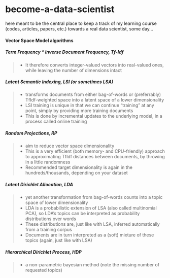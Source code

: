 # become-a-data-scientist
here meant to be the central place to keep a track of my learning course (codes, articles, papers, etc.) towards a real data scientist, some day...

#### Vector Space Model algorithms
##### Term Frequency * Inverse Document Frequency, Tf-Idf
> - It therefore converts integer-valued vectors into real-valued ones, while leaving the number of dimensions intact

##### Latent Semantic Indexing, LSI (or sometimes LSA)
> - transforms documents from either bag-of-words or (preferrably) TfIdf-weighted space into a latent space of a lower dimensionality
> - LSI training is unique in that we can continue “training” at any point, simply by providing more training documents
> - This is done by incremental updates to the underlying model, in a process called online training

##### Random Projections, RP
> - aim to reduce vector space dimensionality
> - This is a very efficient (both memory- and CPU-friendly) approach to approximating TfIdf distances between documents, by throwing in a little randomness
> - Recommended target dimensionality is again in the hundreds/thousands, depending on your dataset

##### Latent Dirichlet Allocation, LDA
> - yet another transformation from bag-of-words counts into a topic space of lower dimensionality
> - LDA is a probabilistic extension of LSA (also called multinomial PCA), so LDA’s topics can be interpreted as probability distributions over words
> - These distributions are, just like with LSA, inferred automatically from a training corpus
> - Documents are in turn interpreted as a (soft) mixture of these topics (again, just like with LSA)

##### Hierarchical Dirichlet Process, HDP
> - a non-parametric bayesian method (note the missing number of requested topics)
